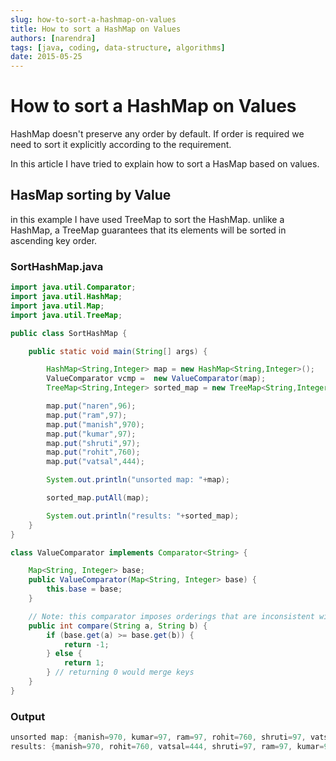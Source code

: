```yaml
---
slug: how-to-sort-a-hashmap-on-values
title: How to sort a HashMap on Values
authors: [narendra]
tags: [java, coding, data-structure, algorithms]
date: 2015-05-25
---
```


# How to sort a HashMap on Values

HashMap doesn't preserve any order by default. If order is required we need to sort it explicitly according to the requirement.

In this article I have tried to explain how to sort a HasMap based on values.

## HasMap sorting by Value

in this example I have used TreeMap to sort the HashMap. unlike a HashMap, a TreeMap guarantees that its elements will be sorted in ascending key order.

### SortHashMap.java

```java
import java.util.Comparator;
import java.util.HashMap;
import java.util.Map;
import java.util.TreeMap;

public class SortHashMap {

    public static void main(String[] args) {

        HashMap<String,Integer> map = new HashMap<String,Integer>();
        ValueComparator vcmp =  new ValueComparator(map);
        TreeMap<String,Integer> sorted_map = new TreeMap<String,Integer>(vcmp);

        map.put("naren",96);
        map.put("ram",97);
        map.put("manish",970);
        map.put("kumar",97);
        map.put("shruti",97);
        map.put("rohit",760);
        map.put("vatsal",444);

        System.out.println("unsorted map: "+map);

        sorted_map.putAll(map);

        System.out.println("results: "+sorted_map);
    }
}

class ValueComparator implements Comparator<String> {

    Map<String, Integer> base;
    public ValueComparator(Map<String, Integer> base) {
        this.base = base;
    }

    // Note: this comparator imposes orderings that are inconsistent with equals.    
    public int compare(String a, String b) {
        if (base.get(a) >= base.get(b)) {
            return -1;
        } else {
            return 1;
        } // returning 0 would merge keys
    }
}
```

### Output

```java
unsorted map: {manish=970, kumar=97, ram=97, rohit=760, shruti=97, vatsal=444, naren=96}
results: {manish=970, rohit=760, vatsal=444, shruti=97, ram=97, kumar=97, naren=96}
```
